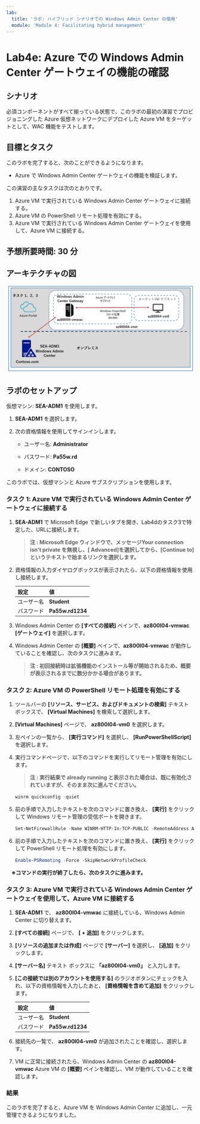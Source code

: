 ```yaml
---
lab:
  title: 'ラボ: ハイブリッド シナリオでの Windows Admin Center の使用'
  module: 'Module 4: Facilitating hybrid management'
---
```


# <a name="lab-using-windows-admin-center-in-hybrid-scenarios"></a>Lab4e: Azure での Windows Admin Center ゲートウェイの機能の確認

## <a name="scenario"></a>シナリオ

必須コンポーネントがすべて揃っている状態で、このラボの最初の演習でプロビジョニングした Azure 仮想ネットワークにデプロイした Azure VM をターゲットとして、WAC 機能をテストします。

## <a name="objectives"></a>目標とタスク

このラボを完了すると、次のことができるようになります。

- Azure で Windows Admin Center ゲートウェイの機能を検証します。

この演習の主なタスクは次のとおりです。

1. Azure VM で実行されている Windows Admin Center ゲートウェイに接続する。
1. Azure VM の PowerShell リモート処理を有効にする。
1. Azure VM で実行されている Windows Admin Center ゲートウェイを使用して、Azure VM に接続する。

## <a name="estimated-time-90-minutes"></a>予想所要時間: 30 分

## <a name="architecture"></a>アーキテクチャの図

![AZ-800_Lab04_architecture5](./media/AZ-800_Lab04_architecture5.png)

## <a name="lab-setup"></a>ラボのセットアップ

仮想マシン:  **SEA-ADM1** を使用します。



1. **SEA-ADM1** を選択します。

1. 次の資格情報を使用してサインインします。

   - ユーザー名: **Administrator**
   
   - パスワード: **Pa55w.rd**
   
   - ドメイン: **CONTOSO**
   
     

このラボでは、仮想マシンと Azure サブスクリプションを使用します。 



### <a name="task-1-connect-to-the-windows-admin-center-gateway-running-in-azure-vm"></a>タスク 1: Azure VM で実行されている Windows Admin Center ゲートウェイに接続する

1. **SEA-ADM1** で Microsoft Edge で新しいタブを開き、Lab4dのタスク3で特定した、URLに接続します。

   > **注 : Microsoft Edge ウィンドウで、メッセージYour connection isn't private を無視し、[ Advanced]を選択してから、[Continue to] というテキストで始まるリンクを選択します。**

1. 資格情報の入力ダイヤログボックスが表示されたら、以下の資格情報を使用し接続します。

   | 設定       | 値               |
   | ---------- | ---------------- |
   | ユーザー名 | **Student**      |
   | パスワード | **Pa55w.rd1234** |

   

1. Windows Admin Center の **[すべての接続]** ペインで、**az800l04-vmwac [ゲートウェイ]** を選択します。

1. Windows Admin Center の **[概要]** ペインで、**az800l04-vmwac** が動作していることを確認し、次のタスクに進みます。

   > **注 : 初回接続時は拡張機能のインストール等が開始されるため、概要が表示されるまでに数分かかる場合があります。**

### <a name="task-2-enable-powershell-remoting-on-an-azure-vm"></a>タスク 2: Azure VM の PowerShell リモート処理を有効にする

1. ツールバーの **[リソース、サービス、およびドキュメントの検索]** テキスト ボックスで、 **[Virtual Machines]** を検索して選択します。

1.  **[Virtual Machines]** ページで、 **az800l04-vm0** を選択します。

1.  左ペインの一覧から、 **[実行コマンド]** を選択し、 **[RunPowerShellScript]** を選択します。

1. 実行コマンドページで、以下のコマンドを実行してリモート管理を有効にします。

   > **注 : 実行結果で already running と表示された場合は、既に有効化されていますが、そのまま次に進んでください。**

   ```powershell
   winrm quickconfig -quiet
   ```

1. 前の手順で入力したテキストを次のコマンドに置き換え、 **[実行]** をクリックして Windows リモート管理の受信ポートを開きます。

   ```powershell
   Set-NetFirewallRule -Name WINRM-HTTP-In-TCP-PUBLIC -RemoteAddress Any
   ```

1. 前の手順で入力したテキストを次のコマンドに置き換え、 **[実行]** をクリックして PowerShell リモート処理を有効にします。

   ```powershell
   Enable-PSRemoting -Force -SkipNetworkProfileCheck
   ```

　**※コマンドの実行が終了したら、次のタスクに進みます。**

### <a name="task-3-connect-to-an-azure-vm-by-using-the-windows-admin-center-gateway-running-in-azure-vm"></a>タスク 3: Azure VM で実行されている Windows Admin Center ゲートウェイを使用して、Azure VM に接続する

1. **SEA-ADM1** で、 **az800l04-vmwac** に接続している、Windows Admin Center に切り替えます。

1.   **[すべての接続]** ページで、 **[ + 追加]** をクリックします。

1.  **[リソースの追加または作成]** ページで **[サーバー]** を選択し、 **[追加]** をクリックします。

1.  **[サーバー名]** テキスト ボックスに **「az800l04-vm0」** と入力します。

1. **[この接続では別のアカウントを使用する]** のラジオボタンにチェックを入れ、以下の資格情報を入力したあと、 **[資格情報を含めて追加]** をクリックします。

   | 設定       | 値               |
   | ---------- | ---------------- |
   | ユーザー名 | **Student**      |
   | パスワード | **Pa55w.rd1234** |

6. 接続先の一覧で、 **az800l04-vm0** が追加されたことを確認し、選択します。

7. VM に正常に接続されたら、Windows Admin Center の **az800l04-vmwac** Azure VM の **[概要]** ペインを確認し、VM が動作していることを確認します。



### <a name="results"></a>結果

このラボを完了すると、Azure VM を Windows Admin Center に追加し、一元管理できるようになりました。

